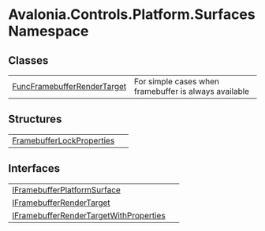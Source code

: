 # Avalonia.Controls.Platform.Surfaces Namespace






## Classes
<table>
<tr>
<td><a href="T_Avalonia_Controls_Platform_Surfaces_FuncFramebufferRenderTarget">FuncFramebufferRenderTarget</a></td>
<td>For simple cases when framebuffer is always available</td>
</tr>
</table>

## Structures
<table>
<tr>
<td><a href="T_Avalonia_Controls_Platform_Surfaces_FramebufferLockProperties">FramebufferLockProperties</a></td>
<td> </td>
</tr>
</table>

## Interfaces
<table>
<tr>
<td><a href="T_Avalonia_Controls_Platform_Surfaces_IFramebufferPlatformSurface">IFramebufferPlatformSurface</a></td>
<td> </td>
</tr>
<tr>
<td><a href="T_Avalonia_Controls_Platform_Surfaces_IFramebufferRenderTarget">IFramebufferRenderTarget</a></td>
<td> </td>
</tr>
<tr>
<td><a href="T_Avalonia_Controls_Platform_Surfaces_IFramebufferRenderTargetWithProperties">IFramebufferRenderTargetWithProperties</a></td>
<td> </td>
</tr>
</table>